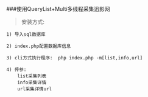 ###使用QueryList+Multi多线程采集迅影网

>安装方式:

```
1) 导入sql数据库
 
2) index.php配置数据库信息

3) cli方式执行程序:  php index.php -m[list,info,url]

4) 传参:
	list采集列表
	info采集详情
	url采集详情url
```